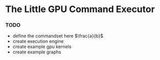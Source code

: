 # The Little GPU Command Executor

### TODO

* define the commandset here $\frac{a}{b}$
* create execution engine
* create example gpu kernels
* create example graphs

